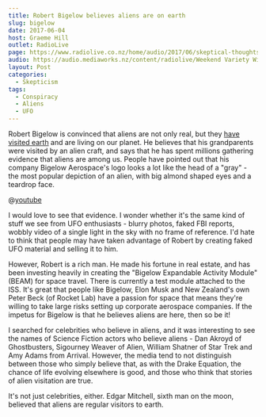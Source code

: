 ```yaml
---
title: Robert Bigelow believes aliens are on earth
slug: bigelow
date: 2017-06-04
host: Graeme Hill
outlet: RadioLive
page: https://www.radiolive.co.nz/home/audio/2017/06/skeptical-thoughts-with-mark-honeychurch.html
audio: https://audio.mediaworks.nz/content/radiolive/Weekend Variety Wireless/June 17/04_06_17_Skeptical.mp3
layout: Post
categories:
  - Skepticism
tags:
  - Conspiracy
  - Aliens
  - UFO
---
```


Robert Bigelow is convinced that aliens are not only real, but they [have visited earth](http://www.livescience.com/59331-aliens-have-visited-earth-robert-bigelow-says.html) and are living on our planet. He believes that his grandparents were visited by an alien craft, and says that he has spent millions gathering evidence that aliens are among us. People have pointed out that his company Bigelow Aerospace's logo looks a lot like the head of a "gray" - the most popular depiction of an alien, with big almond shaped eyes and a teardrop face.

<!-- more -->

@[youtube](https://youtu.be/EaQaq9zKifc&t=2m25s)

I would love to see that evidence. I wonder whether it's the same kind of stuff we see from UFO enthusiasts - blurry photos, faked FBI reports, wobbly video of a single light in the sky with no frame of reference. I'd hate to think that people may have taken advantage of Robert by creating faked UFO material and selling it to him.

However, Robert is a rich man. He made his fortune in real estate, and has been investing heavily in creating the "Bigelow Expandable Activity Module" (BEAM) for space travel. There is currently a test module attached to the ISS. It's great that people like Bigelow, Elon Musk and New Zealand's own Peter Beck (of Rocket Lab) have a passion for space that means they're willing to take large risks setting up corporate aerospace companies. If the impetus for Bigelow is that he believes aliens are here, then so be it!

I searched for celebrities who believe in aliens, and it was interesting to see the names of Science Fiction actors who believe aliens - Dan Akroyd of Ghostbusters, Sigourney Weaver of Alien, William Shatner of Star Trek and Amy Adams from Arrival. However, the media tend to not distinguish between those who simply believe that, as with the Drake Equation, the chance of life evolving elsewhere is good, and those who think that stories of alien visitation are true.

It's not just celebrities, either. Edgar Mitchell, sixth man on the moon, believed that aliens are regular visitors to earth.
